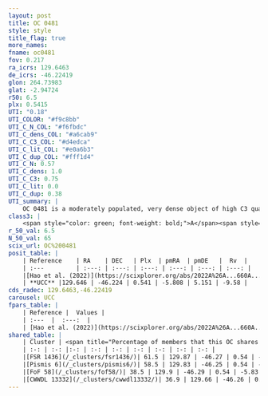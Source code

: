 ```yaml
---
layout: post
title: OC 0481
style: style
title_flag: true
more_names: 
fname: oc0481
fov: 0.217
ra_icrs: 129.6463
de_icrs: -46.22419
glon: 264.73983
glat: -2.94724
r50: 6.5
plx: 0.5415
UTI: "0.18"
UTI_COLOR: "#f9c8bb"
UTI_C_N_COL: "#f6fbdc"
UTI_C_dens_COL: "#a6cab9"
UTI_C_C3_COL: "#d4edca"
UTI_C_lit_COL: "#e0a6b3"
UTI_C_dup_COL: "#fff1d4"
UTI_C_N: 0.57
UTI_C_dens: 1.0
UTI_C_C3: 0.75
UTI_C_lit: 0.0
UTI_C_dup: 0.38
UTI_summary: |
    OC 0481 is a moderately populated, very dense object of high C3 quality. It was recently reported in the literature.<br><br><span style="color: #99180f; font-weight: bold;">Warning: </span>This is possibly a duplicated object, which shares a significant percentage of members with at least one previously reported entry.
class3: |
    <span style="color: green; font-weight: bold;">A</span><span style="color: #FFC300; font-weight: bold;">B</span>
r_50_val: 6.5
N_50_val: 65
scix_url: OC%200481
posit_table: |
    | Reference    | RA    | DEC   | Plx  | pmRA  | pmDE   |  Rv  |
    | :---         | :---: | :---: | :---: | :---: | :---: | :---: |
    |[Hao et al. (2022)](https://scixplorer.org/abs/2022A%26A...660A...4H) | 129.447 | -46.211 | 0.539 | -5.758 | 5.16 | -- |
    | **UCC** |129.646 | -46.224 | 0.541 | -5.808 | 5.151 | -9.58 | 
cds_radec: 129.6463,-46.22419
carousel: UCC
fpars_table: |
    | Reference |  Values |
    | :---  |  :---:  |
    | [Hao et al. (2022)](https://scixplorer.org/abs/2022A%26A...660A...4H) | `AG=3.66, age=7.3, Z=0.028` |
shared_table: |
    | Cluster | <span title="Percentage of members that this OC shares with the ones listed">%</span>   | RA   | DEC   | Plx   | pmRA  | pmDE  | Rv | UTI |
    | :-: | :-: |:-: | :-: | :-: | :-: | :-: | :-: | :-: |
    |[FSR 1436](/_clusters/fsr1436/)| 61.5 | 129.87 | -46.27 | 0.54 | -5.85 | 5.11 | 27.31 |0.35 |
    |[Pismis 6](/_clusters/pismis6/)| 58.5 | 129.83 | -46.25 | 0.54 | -5.87 | 5.11 | 17.73 |0.96 |
    |[FoF 58](/_clusters/fof58/)| 38.5 | 129.9 | -46.29 | 0.54 | -5.83 | 5.09 | -1.51 |0.05 |
    |[CWWDL 13332](/_clusters/cwwdl13332/)| 36.9 | 129.66 | -46.26 | 0.54 | -5.78 | 5.13 | -9.58 |0.01 |
---
```

